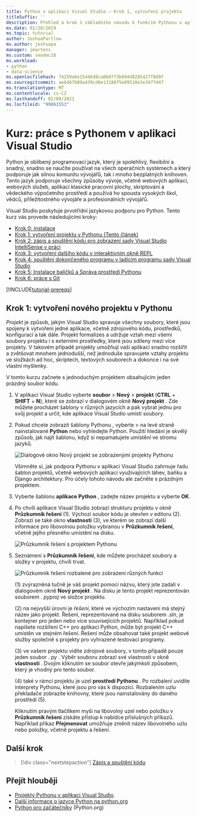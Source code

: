 ```yaml
---
title: Python v aplikaci Visual Studio – Krok 1, vytvoření projektu
titleSuffix: ''
description: Přehled a krok 1 základního návodu k funkcím Pythonu v aplikaci Visual Studio, včetně požadavků a vytvoření nového projektu v jazyce Python.
ms.date: 01/28/2019
ms.topic: tutorial
author: JoshuaPartlow
ms.author: joshuapa
manager: jmartens
ms.custom: seodec18
ms.workload:
- python
- data-science
ms.openlocfilehash: 74259a6e15446d8ca0b07f3b694d0285427f8d9f
ms.sourcegitcommit: ae6d47b09a439cd0e13180f5e89510e3e347fd47
ms.translationtype: MT
ms.contentlocale: cs-CZ
ms.lasthandoff: 02/08/2021
ms.locfileid: "99861553"
---
```

# <a name="tutorial-work-with-python-in-visual-studio"></a>Kurz: práce s Pythonem v aplikaci Visual Studio

Python je oblíbený programovací jazyk, který je spolehlivý, flexibilní a snadný, snadno se naučíte používat na všech operačních systémech a který podporuje jak silnou komunitu vývojářů, tak i mnoho bezplatných knihoven. Tento jazyk podporuje všechny způsoby vývoje, včetně webových aplikací, webových služeb, aplikací klasické pracovní plochy, skriptování a vědeckého výpočetního prostředí a používá ho spousta vysokých škol, vědců, příležitostného vývojáře a profesionálních vývojářů.

Visual Studio poskytuje prvotřídní jazykovou podporu pro Python. Tento kurz vás provede následujícími kroky:

- [Krok 0: instalace](tutorial-working-with-python-in-visual-studio-step-00-installation.md)
- [Krok 1: vytvoření projektu v Pythonu (Tento článek)](#step-1-create-a-new-python-project)
- [Krok 2: zápis a spuštění kódu pro zobrazení sady Visual Studio IntelliSense v práci](tutorial-working-with-python-in-visual-studio-step-02-writing-code.md)
- [Krok 3: vytvoření dalšího kódu v interaktivním okně REPL](tutorial-working-with-python-in-visual-studio-step-03-interactive-repl.md)
- [Krok 4: spuštění dokončeného programu v ladicím programu sady Visual Studio](tutorial-working-with-python-in-visual-studio-step-04-debugging.md)
- [Krok 5: Instalace balíčků a Správa prostředí Pythonu](tutorial-working-with-python-in-visual-studio-step-05-installing-packages.md)
- [Krok 6: práce s Git](tutorial-working-with-python-in-visual-studio-step-06-working-with-git.md)

[!INCLUDE[tutorial-prereqs](includes/tutorial-prereqs.md)]

## <a name="step-1-create-a-new-python-project"></a>Krok 1: vytvoření nového projektu v Pythonu

*Projekt* je způsob, jakým Visual Studio spravuje všechny soubory, které jsou spojeny k vytvoření jedné aplikace, včetně zdrojového kódu, prostředků, konfigurací a tak dále. Projekt formalizes a udržuje vztah mezi všemi soubory projektu i s externími prostředky, které jsou sdíleny mezi více projekty. V takovém případě projekty umožňují vaší aplikaci snadno rozšířit a zvětšovat mnohem jednodušší, než jednoduše spravujete vztahy projektu ve složkách ad hoc, skriptech, textových souborech a dokonce i na své vlastní myšlenky.

V tomto kurzu začnete s jednoduchým projektem obsahujícím jeden prázdný soubor kódu.

1. V aplikaci Visual Studio vyberte **soubor**  >  **Nový**  >  **projekt** (**CTRL** + **SHIFT** + **N**), které se zobrazí v dialogovém okně **Nový projekt** . Zde můžete procházet šablony v různých jazycích a pak vybrat jednu pro svůj projekt a určit, kde aplikace Visual Studio umístí soubory.

1. Pokud chcete zobrazit šablony Pythonu , vyberte  >  na levé straně nainstalované **Python** nebo vyhledejte Python. Použití hledání je skvělý způsob, jak najít šablonu, když si nepamatujete umístění ve stromu jazyků.

    ![Dialogové okno Nový projekt se zobrazenými projekty Pythonu](media/vs-getting-started-python-01-new-project.png)

    Všimněte si, jak podpora Pythonu v aplikaci Visual Studio zahrnuje řadu šablon projektů, včetně webových aplikací využívajících láhev, baňku a Django architektury. Pro účely tohoto návodu ale začněte s prázdným projektem.

1. Vyberte šablonu **aplikace Python** , zadejte název projektu a vyberte **OK**.

1. Po chvíli aplikace Visual Studio zobrazí strukturu projektu v okně **Průzkumník řešení** (1). Výchozí soubor kódu je otevřen v editoru (2). Zobrazí se také okno **vlastnosti** (3), ve kterém se zobrazí další informace pro libovolnou položku vybranou v **Průzkumník řešení**, včetně jejího přesného umístění na disku.

    ![Průzkumník řešení s projektem Pythonu](media/vs-getting-started-python-02-windows.png)

1. Seznámení s **Průzkumník řešení**, kde můžete procházet soubory a složky v projektu, chvíli trvat.

    ![Průzkumník řešení rozbalené pro zobrazení různých funkcí](media/vs-getting-started-python-03-solution-explorer.png)

    (1) zvýrazněná tučně je váš projekt pomocí názvu, který jste zadali v dialogovém okně **Nový projekt** . Na disku je tento projekt reprezentován souborem *. pyproj* ve složce projektu.

    (2) na nejvyšší úrovni je *řešení*, které ve výchozím nastavení má stejný název jako projekt. Řešení, reprezentované na disku souborem *.sln*, je kontejner pro jeden nebo více souvisejících projektů. Například pokud napíšete rozšíření C++ pro aplikaci Python, může být projekt C++ umístěn ve stejném řešení. Řešení může obsahovat také projekt webové služby společně s projekty pro vyhrazené testovací programy.

    (3) ve vašem projektu vidíte zdrojové soubory, v tomto případě pouze jeden soubor *. py* . Výběr souboru zobrazí své vlastnosti v okně **vlastnosti** . Dvojím kliknutím se soubor otevře jakýmkoli způsobem, který je vhodný pro tento soubor.

    (4) také v rámci projektu je uzel **prostředí Pythonu** . Po rozbalení uvidíte interprety Pythonu, které jsou pro vás k dispozici. Rozbalením uzlu překladače zobrazíte knihovny, které jsou nainstalovány do daného prostředí (5).

    Kliknutím pravým tlačítkem myši na libovolný uzel nebo položku v **Průzkumník řešení** získáte přístup k nabídce příslušných příkazů. Například příkaz **Přejmenovat** umožňuje změnit název libovolného uzlu nebo položky, včetně projektu a řešení.

## <a name="next-step"></a>Další krok

> [!div class="nextstepaction"]
> [Zápis a spuštění kódu](tutorial-working-with-python-in-visual-studio-step-02-writing-code.md)

## <a name="go-deeper"></a>Přejít hlouběji

- [Projekty Pythonu v aplikaci Visual Studio](managing-python-projects-in-visual-studio.md).
- [Další informace o jazyce Python na python.org](https://www.python.org)
- [Python pro začátečníky](https://www.python.org/about/gettingstarted/) (Python.org)
